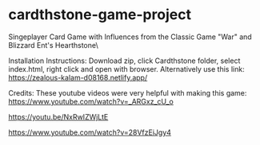 
# cardthstone-game-project
Singeplayer Card Game with Influences from the Classic Game "War" and Blizzard Ent's Hearthstone\

Installation Instructions:
Download zip, click Cardthstone folder, select index.html, right click and open with browser.
Alternatively use this link: https://zealous-kalam-d08168.netlify.app/

Credits:
These youtube videos were very helpful with making this game:
https://www.youtube.com/watch?v=_ARGxz_cU_o

https://youtu.be/NxRwIZWjLtE

https://www.youtube.com/watch?v=28VfzEiJgy4


